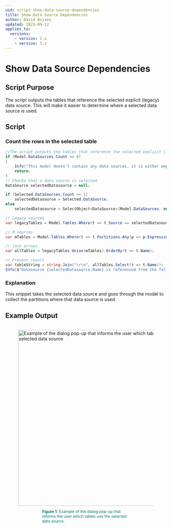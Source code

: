 ```yaml
---
uid: script-show-data-source-dependencies
title: Show Data Source Dependencies
author: David Bojsen
updated: 2023-09-12
applies_to:
  versions:
    - version: 2.x
    - version: 3.x
---
```

# Show Data Source Dependencies

## Script Purpose
The script outputs the tables that reference the selected explicit (legacy) data source. This will make it easier to determine where a selected data source is used. 

## Script

### Count the rows in the selected table
```csharp
//The script outputs the tables that reference the selected explicit (legacy) data source.
if (Model.DataSources.Count == 0)
{
    Info("This model doesn't contain any data sources, it is either empty or using implicit datasources");
    return;
}
// Checks that a data source is selected
DataSource selectedDatasource = null;

if (Selected.DataSources.Count == 1)
    selectedDatasource = Selected.DataSource;
else
    selectedDatasource = SelectObject<DataSource>(Model.DataSources, null, "Select which datasource to see dependencies for");

// Legacy sources
var legacyTables = Model.Tables.Where(t => t.Source == selectedDatasource.Name).ToList();

// M sources
var mTables = Model.Tables.Where(t => t.Partitions.Any(p => p.Expression.Contains($"= #\"{selectedDatasource.Name}\","))).ToList();

// join arrays
var allTables = legacyTables.Union(mTables).OrderBy(t => t.Name);

// Present result
var tableString = string.Join("\r\n", allTables.Select(t => t.Name));
Info($"Datasource {selectedDatasource.Name} is referenced from the following tables:\r\n" + tableString);
```
### Explanation
This snippet takes the selected data source and goes through the model to collect the partitions where that data source is used. 

## Example Output

<figure style="padding-top: 15px;">
  <img class="noscale" src="~/images/Cscripts/script-show-data-source-dependencies-output.png" alt="Example of the dialog pop-up that informs the user which tables use the selected data source" style="width: 550px;"/>
  <figcaption style="font-size: 12px; padding-top: 10px; padding-bottom: 15px; padding-left: 75px; padding-right: 75px; color:#00766e"><strong>Figure 1:</strong> Example of the dialog pop-up that informs the user which tables use the selected data source.</figcaption>
</figure>